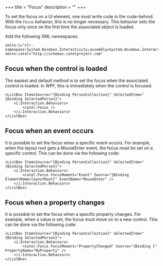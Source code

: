 +++
title = "Focus" 
description = ""
+++

To set the focus on a UI element, one must write code in the code-behind. With the `Focus` behavior, this is no longer necessary. This behavior sets the focus only once on the first time the associated object is loaded.

Add the following XML namespaces:

```
xmlns:i="clr-namespace:System.Windows.Interactivity;assembly=System.Windows.Interactivity"
xmlns:catel="http://schemas.catelproject.com"
```

## Focus when the control is loaded

The easiest and default method is to set the focus when the associated control is loaded. In WPF, this is immediately when the control is focused.

```
<ListBox ItemsSource="{Binding PersonCollection}" SelectedItem="{Binding SelectedPerson}">
    <i:Interaction.Behaviors>
        <catel:Focus />
    </i:Interaction.Behaviors>
</ListBox>
```

## Focus when an event occurs

It is possible to set the focus when a specific event occurs. For example, when the layout root gets a MouseEnter event, the focus must be set on a specific control. This can be done via the following code:

```
<ListBox ItemsSource="{Binding PersonCollection}" SelectedItem="{Binding SelectedPerson}">
    <i:Interaction.Behaviors>
        <catel:Focus FocusMoment="Event" Source="{Binding ElementName=layoutRoot}" EventName="MouseEnter" />
    </i:Interaction.Behaviors>
</ListBox>
```

## Focus when a property changes

It is possible to set the focus when a specific property changes. For example, when a value is set, the focus must move on to a new control. This can be done via the following code:

```
<ListBox ItemsSource="{Binding PersonCollection}" SelectedItem="{Binding SelectedPerson}">
    <i:Interaction.Behaviors>
        <catel:Focus FocusMoment="PropertyChanged" Source="{Binding }" PropertyName="MyProperty" />
    </i:Interaction.Behaviors>
</ListBox>
```
